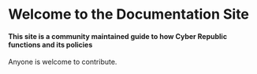 

# Welcome to the Documentation Site

#### This site is a community maintained guide to how Cyber Republic functions and its policies

Anyone is welcome to contribute.
